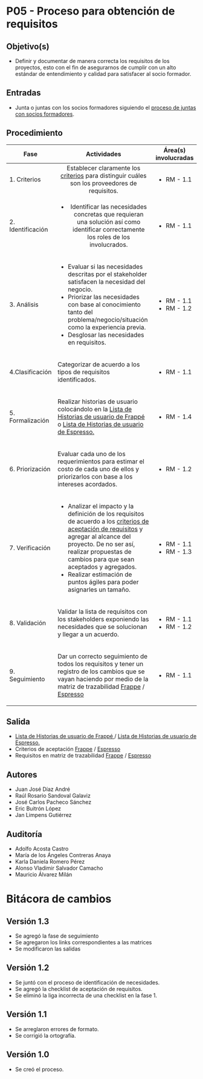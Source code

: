 # P05 - Proceso para obtención de requisitos

## Objetivo(s)

- Definir y documentar de manera correcta los requisitos de los proyectos, esto con el fin de asegurarnos de cumplir con
  un alto estándar de entendimiento y calidad para satisfacer al socio formador.

## Entradas

- Junta o juntas con los socios formadores siguiendo el [proceso de juntas con socios formadores](./P02-proceso-juntas-socios-formadores).

## Procedimiento

| Fase |   Actividades   | Área(s) involucradas |
|------|:---------------:|--------------------|
| 1. Criterios    | Establecer claramente los [criterios](../checklists/CH06-checklist-identificacion-proveedores-requierimientos) para distinguir  cuáles son los proveedores de requisitos. | <ul align="left" ><li>RM - 1.1</li></ul> |
| 2. Identificación    | <ul><li>Identificar las necesidades concretas que requieran una solución así como identificar correctamente los roles de los involucrados.</li></ul> | <ul><li>RM - 1.1</li></ul> |
| 3. Análisis     | <ul align="left" ><li>Evaluar si las necesidades descritas por el stakeholder satisfacen la necesidad del negocio.</li><li>Priorizar las necesidades con base al conocimiento tanto del problema/negocio/situación como la experiencia previa. </li><li>Desglosar las necesidades en requisitos. </li></ul>| <ul><li>RM - 1.1</li><li>RM - 1.2</li></ul> |
| 4.Clasificación | <p  align="left" >Categorizar de acuerdo a los tipos de requisitos identificados. </p>| <ul ><li>RM - 1.1</li></ul> |
| 5. Formalización | <p align="left">Realizar historias de usuario colocándolo en la <a href="https://docs.google.com/spreadsheets/d/1p8eNzn0IgJH-SGfaK-i6bGYGC0DOQpu-bQXMhOE0LYU/edit#gid=1305724830"> Lista de Historias de usuario de Frappé </a> o  <a href="https://docs.google.com/spreadsheets/d/1xPuPU4C-SlJlFZ1v5lpxuJ4RD-dEz9dOgNvWhQ9ZiNo/edit#gid=1491480126"> Lista de Historias de usuario de Espresso. </a></p> | <ul><li>RM - 1.4</li></ul> |
| 6. Priorización |  <p align="left">Evaluar cada uno de los requerimientos para estimar el costo de cada uno de ellos y priorizarlos con base a los intereses acordados. </p> | <ul><li>RM - 1.2</li></ul> |
| 7. Verificación  | <ul align="left"> <li> Analizar el impacto y la definición de los requisitos de acuerdo a los [criterios de aceptación de requisitos](../checklists/CH05-checklist-criterios-aceptacion-requisitos.md) y agregar al alcance del proyecto. De no ser así, realizar propuestas de cambios para que sean aceptados y agregados. </li><li>Realizar estimación de puntos ágiles para poder asignarles un tamaño.</li></ul> | <ul><li>RM - 1.1</li><li>RM - 1.3</li></ul> |
| 8. Validación  |  <p align="left">Validar la lista de requisitos con los stakeholders exponiendo las necesidades que se solucionan y llegar a un acuerdo. </p> | <ul><li>RM - 1.1</li><li>RM - 1.2</li></ul> |
| 9. Seguimiento  |  <p align="left">Dar un correcto seguimiento de todos los requisitos y tener un registro de los cambios que se vayan haciendo por medio de la matriz de trazabilidad [Frappe](https://docs.google.com/spreadsheets/d/1xmdFcvkcPPJ7NuXbjDanydW_lu4JNtdOU1JYYvzfASM/edit#gid=0) / [Espresso](https://docs.google.com/spreadsheets/d/1dJc2e5C2nm2MUsvmy3gHFZHLYUieNLE-spPpbuIZyN8/edit#gid=1570316564)  </p> | <ul><li>RM - 1.1</li></ul> |



## Salida

<ul>
  <li><a href="https://docs.google.com/spreadsheets/d/1p8eNzn0IgJH-SGfaK-i6bGYGC0DOQpu-bQXMhOE0LYU/edit#gid=1305724830"> Lista de Historias de usuario de Frappé </a>  /  <a href="https://docs.google.com/spreadsheets/d/1xPuPU4C-SlJlFZ1v5lpxuJ4RD-dEz9dOgNvWhQ9ZiNo/edit#gid=1491480126"> Lista de Historias de usuario de Espresso. </a></li>
  <li>Criterios de aceptación <a href="https://docs.google.com/spreadsheets/d/1L2bO7Se8yjW76UgPGMEY3RFrDZHfvwXE-_TDzNLzHq8/edit?usp=sharing">Frappe</a> / <a href="https://docs.google.com/spreadsheets/d/1RaNq6nGgZuIk7mhuZf-OAdPQ6CCgeKQ4XjUete0aySA/edit#gid=0">Espresso</a> </li>  
  <li>Requisitos en matriz de trazabilidad <a href="https://docs.google.com/spreadsheets/d/1xmdFcvkcPPJ7NuXbjDanydW_lu4JNtdOU1JYYvzfASM/edit#gid=0">Frappe</a> / <a href="https://docs.google.com/spreadsheets/d/1dJc2e5C2nm2MUsvmy3gHFZHLYUieNLE-spPpbuIZyN8/edit#gid=1570316564">Espresso</a> </li>
</ul>

## Autores

<ul>
<li>Juan José Díaz André</li>
<li>Raúl Rosario Sandoval Galaviz</li>
<li>José Carlos Pacheco Sánchez</li>
<li>Eric Buitrón López</li>
<li>Jan Limpens Gutiérrez</li>
</ul>

## Auditoría

<ul>
<li>Adolfo Acosta Castro</li>
<li>María de los Ángeles Contreras Anaya</li>
<li>Karla Daniela Romero Pérez</li>
<li>Alonso Vladimir Salvador Camacho</li>
<li>Mauricio Álvarez Milán</li>
</ul>

# Bitácora de cambios

## Versión 1.3
- Se agregó la fase de seguimiento
- Se agregaron los links correspondientes a las matrices 
- Se modificaron las salidas

## Versión 1.2
  - Se juntó con el proceso de identificación de necesidades.
  - Se agregó la checklist de aceptación de requisitos.
  - Se eliminó la liga incorrecta de una checklist en la fase 1.
  
## Versión 1.1
  - Se arreglaron errores de formato.
  - Se corrigió la ortografía.
  
## Versión 1.0
  - Se creó el proceso.
